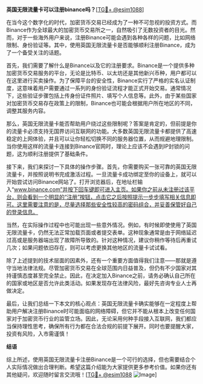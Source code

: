 **英国无限流量卡可以注册binance吗？**[[TG💪+ @esim1088](https://t.me/s/esim1088)]

在当今这个数字化的时代，加密货币交易已经成为了一种不可忽视的投资方式。而Binance作为全球最大的加密货币交易所之一，自然吸引了无数投资者的目光。然而，对于一些海外用户来说，注册Binance可能会遇到各种各样的问题，比如网络限制、身份验证等。其中，使用英国无限流量卡是否能够顺利注册Binance，成为了一个备受关注的话题。

首先，我们需要了解什么是Binance以及它的注册要求。Binance是一个提供多种加密货币交易服务的平台，无论是比特币、以太坊还是其他新兴币种，用户都可以在这里进行买卖操作。为了保障平台的安全性，Binance实行了严格的实名认证制度，这意味着用户需要通过一系列的身份验证流程才能正式开始交易。通常情况下，这些验证步骤包括上传身份证件照片、填写个人信息等。此外，由于某些国家对加密货币交易存在政策上的限制，Binance也可能会根据用户所在地区的不同，调整其服务内容。

那么，英国无限流量卡能否帮助用户绕过这些限制呢？答案是肯定的，但前提是你的流量卡必须支持无国界访问互联网的功能。大多数英国无限流量卡都提供了高速稳定的上网体验，并且可以让你轻松切换不同的服务器位置，从而规避地理限制。当你使用这样的流量卡连接到Binance官网时，理论上应该不会遇到IP封锁的问题，这为顺利注册提供了基础条件。

接下来，我们来探讨一下具体的操作步骤。首先，你需要购买一张可靠的英国无限流量卡，并按照说明书完成激活过程。一旦流量卡成功绑定至你的设备上，就可以开始尝试访问Binance网站了。打开浏览器后，在地址栏输入“www.binance.com”并按下回车键即可进入主页。如果你之前从未注册过该平台，则会看到一个明显的“注册”按钮，点击它之后按照提示一步步填写相关信息即可。这里需要注意的是，尽量选择那些安全性较高的密码组合，并妥善保管好自己的登录信息。

当然，在实际操作过程中也可能出现一些意外情况。例如，有时候即使使用了英国无限流量卡，仍然无法正常加载页面或者提交表单。这种现象通常是由于网络延迟过高或是服务器端出现了故障所导致的。针对这种情况，建议你稍作等待后再重试几次；如果问题依旧存在，则可以考虑更换其他地区的流量卡试试看。

除了上述提到的技术层面的因素外，还有一个重要方面值得我们注意——那就是遵守当地法律法规。尽管加密货币交易在全球范围内日益普及，但仍有不少国家对其持谨慎态度甚至完全禁止。因此，在决定加入Binance之前，请务必确认自己所在的国家或地区是否允许此类活动。如果发现存在法律风险，最好先咨询专业人士再做决定。

最后，让我们总结一下本文的核心观点：英国无限流量卡确实能够在一定程度上帮助用户解决注册Binance时可能面临的网络障碍，但它并不能从根本上改变任何国家对于加密货币行业的监管立场。因此，无论采用何种手段接入互联网，我们都应当保持理性思考，确保所有行为都在合法合规的前提下展开。同时也要提醒大家，投资有风险，入市需谨慎！

**结语**

综上所述，使用英国无限流量卡注册Binance是一个可行的选择，但也需要结合个人实际情况做出合理判断。希望这篇介绍能为大家提供更多参考价值。如果你还有其他疑问，欢迎随时留言交流哦！[[TG💪+ @esim1088](https://t.me/s/esim1088) ![Image](https://i.postimg.cc/4NQfJmqS/Snipaste-2025-05-13-00-14-12.png)]